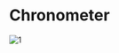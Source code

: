 # Chronometer
 ![1](https://user-images.githubusercontent.com/49868097/127911205-55ce37cf-25cf-4d8c-bafd-295332a1ebc6.png)
